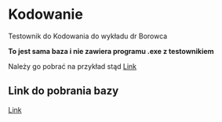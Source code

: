 # Kodowanie

Testownik do Kodowania do wykładu dr Borowca

**To jest sama baza i nie zawiera programu .exe z testownikiem**

Należy go pobrać na przykład stąd
[Link](https://github.com/kumalg/testownik-electron/releases)

## Link do pobrania bazy
[Link](https://github.com/TestownikiPWR/Kodowanie/archive/master.zip)
